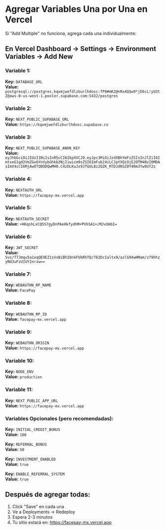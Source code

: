 # Agregar Variables Una por Una en Vercel

Si "Add Multiple" no funciona, agrega cada una individualmente:

## En Vercel Dashboard → Settings → Environment Variables → Add New

### Variable 1:
**Key:** `DATABASE_URL`  
**Value:** `postgresql://postgres.kqxmjwefdlzburlhdosc:fP8#mK2@nRx4Q$w9*jE6cL!yU3tZ@aws-0-us-west-1.pooler.supabase.com:5432/postgres`

### Variable 2:
**Key:** `NEXT_PUBLIC_SUPABASE_URL`  
**Value:** `https://kqxmjwefdlzburlhdosc.supabase.co`

### Variable 3:
**Key:** `NEXT_PUBLIC_SUPABASE_ANON_KEY`  
**Value:** `eyJhbGciOiJIUzI1NiIsInR5cCI6IkpXVCJ9.eyJpc3MiOiJzdXBhYmFzZSIsInJlZiI6ImtxeG1qd2VmZGx6YnVybGhkb3NjIiwicm9sZSI6ImFub24iLCJpYXQiOjE2OTM4NzI0MDAsImV4cCI6MjAwOTQ0ODQwMH0.C4zDLKuJx9JfGUL8z2QZK_M7DJdKGZ8Y4Rm3Yw9Uf2s`

### Variable 4:
**Key:** `NEXTAUTH_URL`  
**Value:** `https://facepay-mx.vercel.app`

### Variable 5:
**Key:** `NEXTAUTH_SECRET`  
**Value:** `+H6qshLxCQ5S7gyDnPAeHkfydhM+PVhSA1+/MJvOmbI=`

### Variable 6:
**Key:** `JWT_SECRET`  
**Value:** `Svs/T7Jmqu5a1xqQE9EZ1sVxBiBhIOnkFUkRhTQ/762DcIaltx9/azlG94wHMam/z79hhzyNd3uFzUIUY2nrxw==`

### Variable 7:
**Key:** `WEBAUTHN_RP_NAME`  
**Value:** `FacePay`

### Variable 8:
**Key:** `WEBAUTHN_RP_ID`  
**Value:** `facepay-mx.vercel.app`

### Variable 9:
**Key:** `WEBAUTHN_ORIGIN`  
**Value:** `https://facepay-mx.vercel.app`

### Variable 10:
**Key:** `NODE_ENV`  
**Value:** `production`

### Variable 11:
**Key:** `NEXT_PUBLIC_APP_URL`  
**Value:** `https://facepay-mx.vercel.app`

### Variables Opcionales (pero recomendadas):

**Key:** `INITIAL_CREDIT_BONUS`  
**Value:** `100`

**Key:** `REFERRAL_BONUS`  
**Value:** `50`

**Key:** `INVESTMENT_ENABLED`  
**Value:** `true`

**Key:** `ENABLE_REFERRAL_SYSTEM`  
**Value:** `true`

## Después de agregar todas:
1. Click "Save" en cada una
2. Ve a Deployments → Redeploy
3. Espera 2-3 minutos
4. Tu sitio estará en: https://facepay-mx.vercel.app